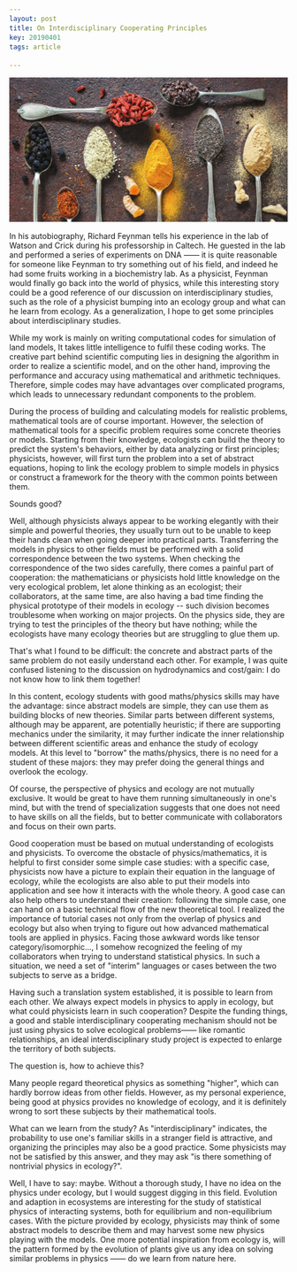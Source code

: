 ```yaml
---
layout: post
title: On Interdisciplinary Cooperating Principles
key: 20190401
tags: article 

---
```


![interdis](https://raw.githubusercontent.com/LPICEA/lpicea.github.io/master/screenshots/interdis.jpg)

In his autobiography, Richard Feynman tells his experience in the lab of Watson and Crick during his professorship in Caltech. He guested in the lab and performed a series of experiments on DNA —— it is quite reasonable for someone like Feynman to try something out of his field, and indeed he had some fruits working in a biochemistry lab. As a physicist, Feynman would finally go back into the world of physics, while this interesting story could be a good reference of our discussion on interdisciplinary studies, such as the role of a physicist bumping into an ecology group and what can he learn from ecology. As a generalization, I hope to get some principles about interdisciplinary studies.

<!--more-->

While my work is mainly on writing computational codes for simulation of land models, It takes little intelligence to fulfil these coding works. The creative part behind scientific computing lies in designing the algorithm in order to realize a scientific model, and on the other hand, improving the performance and accuracy using mathematical and arithmetic techniques. Therefore, simple codes may have advantages over complicated programs, which leads to unnecessary redundant components to the problem.

During the process of building and calculating models for realistic problems, mathematical tools are of course important. However, the selection of mathematical tools for a specific problem requires some concrete theories or models. Starting from their knowledge, ecologists can build the theory to predict the system's behaviors, either by data analyzing or first principles; physicists, however, will first turn the problem into a set of abstract equations, hoping to link the ecology problem to simple models in physics or construct a framework for the theory with the common points between them.

Sounds good?

Well, although physicists always appear to be working elegantly with their simple and powerful theories, they usually turn out to be unable to keep their hands clean when going deeper into practical parts. Transferring the models in physics to other fields must be performed with a solid correspondence between the two systems. When checking the correspondence of the two sides carefully, there comes a painful part of cooperation: the mathematicians or physicists hold little knowledge on the very ecological problem, let alone thinking as an ecologist; their collaborators, at the same time, are also having a bad time finding the physical prototype of their models in ecology -- such division becomes troublesome when working on major projects. On the physics side, they are trying to test the principles of the theory but have nothing; while the ecologists have many ecology theories but are struggling to glue them up.

That's what I found to be difficult: the concrete and abstract parts of the same problem do not easily understand each other. For example, I was quite confused listening to the discussion on hydrodynamics and cost/gain: I do not know how to link them together!

In this content, ecology students with good maths/physics skills may have the advantage: since abstract models are simple, they can use them as building blocks of new theories. Similar parts between different systems, although may be apparent, are potentially heuristic; if there are supporting mechanics under the similarity, it may further indicate the inner relationship between different scientific areas and enhance the study of ecology models. At this level to "borrow" the maths/physics, there is no need for a student of these majors: they may prefer doing the general things and overlook the ecology.

Of course, the perspective of physics and ecology are not mutually exclusive. It would be great to have them running simultaneously in one's mind, but with the trend of specialization suggests that one does not need to have skills on all the fields, but to better communicate with collaborators and focus on their own parts.

Good cooperation must be based on mutual understanding of ecologists and physicists. To overcome the obstacle of physics/mathematics, it is helpful to first consider some simple case studies: with a specific case, physicists now have a picture to explain their equation in the language of ecology, while the ecologists are also able to put their models into application and see how it interacts with the whole theory. A good case can also help others to understand their creation: following the simple case, one can hand on a basic technical flow of the new theoretical tool. I realized the importance of tutorial cases not only from the overlap of physics and ecology but also when trying to figure out how advanced mathematical tools are applied in physics. Facing those awkward words like tensor category/isomorphic..., I somehow recognized the feeling of my collaborators when trying to understand statistical physics. In such a situation, we need a set of "interim" languages or cases between the two subjects to serve as a bridge.

Having such a translation system established, it is possible to learn from each other. We always expect models in physics to apply in ecology, but what could physicists learn in such cooperation?  Despite the funding things, a good and stable interdisciplinary cooperating mechanism should not be just using physics to solve ecological problems—— like romantic relationships, an ideal interdisciplinary study project is expected to enlarge the territory of both subjects.

The question is, how to achieve this? 

Many people regard theoretical physics as something "higher", which can hardly borrow ideas from other fields. However, as my personal experience, being good at physics provides no knowledge of ecology, and it is definitely wrong to sort these subjects by their mathematical tools. 

What can we learn from the study? As "interdisciplinary" indicates, the probability to use one's familiar skills in a stranger field is attractive, and organizing the principles may also be a good practice. Some physicists may not be satisfied by this answer, and they may ask "is there something of nontrivial physics in ecology?".

Well, I have to say: maybe. Without a thorough study, I have no idea on the physics under ecology, but I would suggest digging in this field. Evolution and adaption in ecosystems are interesting for the study of statistical physics of interacting systems, both for equilibrium and non-equilibrium cases. With the picture provided by ecology, physicists may think of some abstract models to describe them and may harvest some new physics playing with the models. One more potential inspiration from ecology is, will the pattern formed by the evolution of plants give us any idea on solving similar problems in physics —— do we learn from nature here.
